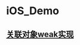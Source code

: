 #	iOS_Demo

##	 [关联对象weak实现](https://github.com/JackWchen2015/iOS_Demo/tree/master/WeakAssociateObject)


